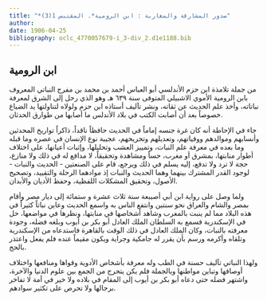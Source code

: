 ```yaml
---
title: "*صدور المشارقة والمغاربة : ابن الرومية*. المقتبس 1(3)"
author: 
date: 1906-04-25
bibliography: oclc_4770057679-i_3-div_2.d1e1188.bib
---
```




##  ابن الرومية 


 من جملة تلامذة ابن حزم الأندلسي أبو العباس أحمد بن محمد بن مفرج النباتي المعروف بابن الرومية الأموي الاشبيلي المتوفى سنة  ٦٣٩  هـ وهو الذي رحل إلى الشرق لمعرفة نباتاته، وأخذ علم الحديث عن ثقاته، ونشر تآليف أستاذه ابن حزم ولولاه لتناولتها يد الضياع خصوصاً بعد أن أصابت الكتب في بلاد الأندلس ما أصابها من طوارق الحدثان. 

 جاء في الإحاطة أنه كان غرة جنسه إماماً في الحديث حافظاً ناقداً، ذاكراً تواريخ المحدثين وأنسابهم وموالدهم ووفياتهم، وتعديلهم وتجريحهم، عجيبة نوع الإنسان في عصره وما قبله وما بعده في معرفة علم النبات، وتمييز العشب وتحليلها، وإثبات أعيانها، على اختلاف أطوار منابتها، بمشرق أو   مغرب، حساً ومشاهدة وتحقيقاً، لا مدافع له في ذلك ولا منازع، حجة لا ترد ولا تدفع، إليه يسلم في ذلك ويرجع، قام على الصنعتين - الحديث والنبات - لوجود القدر المشترك بينهما وهما الحديث والنبات إذ موادهما الرحلة والتقييد، وتصحيح الأصول، وتحقيق المشكلات اللفظية، وحفظ الأديان والأبدان. 

 ولما وصل على رواية ابن أبي أصيبعة سنة  ثلاث  عشرة  و  ستمائة  إلى ديار مصر وأقام بمصر والشام والعراق نحو سنتين وانتفع الناس به واسمع الحديث وعاين نباتاً كثيراً في هذه البلاد مما لم ينبت بالمغرب وشاهد أشخاصها في منابتها، ونظرها في مواضعها، حل في الإسكندرية فسمع به السلطان الملك العادل أبو بكر بن أيوب وبلغه فضله، وجودة معرفته بالنبات، وكان الملك العادل في ذلك الوقت بالقاهرة فاستدعاه من الإسكندرية وتلقاه وأكرمه ورسم بأن يقرر له جامكية وجراية ويكون مقيماً عنده فلم يفعل واعتذر بالحج. 

 ولهذا النباتي تآليف حسنة في الطب وله معرفة بأشخاص الأدوية وقواها ومنافعها واختلاف أوصافها وتباين مواطنها وبالجملة فلم يكن يتحرج من الجمع بين علوم الدنيا والآخرة، واشتهر فضله حتى دعاه أبو بكر بن أيوب إلى المقام في بلاده ولا خير في أمة لا تفاخر برجالها ولا تحرص على تكثير سوادهم. 
